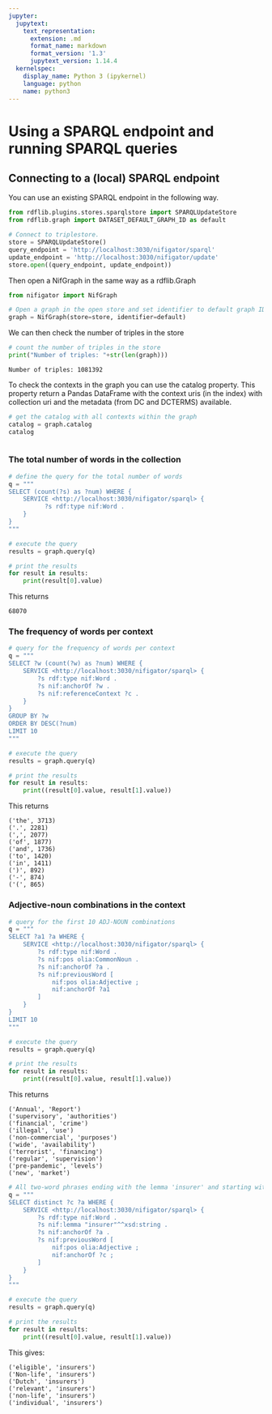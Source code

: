 ```yaml
---
jupyter:
  jupytext:
    text_representation:
      extension: .md
      format_name: markdown
      format_version: '1.3'
      jupytext_version: 1.14.4
  kernelspec:
    display_name: Python 3 (ipykernel)
    language: python
    name: python3
---
```



# Using a SPARQL endpoint and running SPARQL queries


## Connecting to a (local) SPARQL endpoint


You can use an existing SPARQL endpoint in the following way.

```python
from rdflib.plugins.stores.sparqlstore import SPARQLUpdateStore
from rdflib.graph import DATASET_DEFAULT_GRAPH_ID as default

# Connect to triplestore.
store = SPARQLUpdateStore()
query_endpoint = 'http://localhost:3030/nifigator/sparql'
update_endpoint = 'http://localhost:3030/nifigator/update'
store.open((query_endpoint, update_endpoint))
```

Then open a NifGraph in the same way as a rdflib.Graph

```python
from nifigator import NifGraph

# Open a graph in the open store and set identifier to default graph ID.
graph = NifGraph(store=store, identifier=default)
```

We can then check the number of triples in the store

```python
# count the number of triples in the store
print("Number of triples: "+str(len(graph)))
```

```console
Number of triples: 1081392
``` 


To check the contexts in the graph you can use the catalog property. This property return a Pandas DataFrame with the context uris (in the index) with collection uri and the metadata (from DC and DCTERMS) available.

```python
# get the catalog with all contexts within the graph
catalog = graph.catalog
catalog
```

```console

```


### The total number of words in the collection


```python
# define the query for the total number of words
q = """
SELECT (count(?s) as ?num) WHERE {
    SERVICE <http://localhost:3030/nifigator/sparql> {
          ?s rdf:type nif:Word . 
    }
}
"""

# execute the query
results = graph.query(q)

# print the results
for result in results:
    print(result[0].value)
```

This returns

```console
68070
```


### The frequency of words per context

```python
# query for the frequency of words per context
q = """
SELECT ?w (count(?w) as ?num) WHERE {
    SERVICE <http://localhost:3030/nifigator/sparql> {
        ?s rdf:type nif:Word . 
        ?s nif:anchorOf ?w .
        ?s nif:referenceContext ?c .
    }
}
GROUP BY ?w
ORDER BY DESC(?num)
LIMIT 10
"""

# execute the query
results = graph.query(q)

# print the results
for result in results:
    print((result[0].value, result[1].value))
```

This returns

```console
('the', 3713)
('.', 2281)
(',', 2077)
('of', 1877)
('and', 1736)
('to', 1420)
('in', 1411)
(')', 892)
('-', 874)
('(', 865)
```


### Adjective-noun combinations in the context

```python
# query for the first 10 ADJ-NOUN combinations
q = """
SELECT ?a1 ?a WHERE {
    SERVICE <http://localhost:3030/nifigator/sparql> {
        ?s rdf:type nif:Word . 
        ?s nif:pos olia:CommonNoun .
        ?s nif:anchorOf ?a .
        ?s nif:previousWord [ 
            nif:pos olia:Adjective ;
            nif:anchorOf ?a1
        ]
    }
}
LIMIT 10
"""

# execute the query
results = graph.query(q)

# print the results
for result in results:
    print((result[0].value, result[1].value))
```

This returns

```console
('Annual', 'Report')
('supervisory', 'authorities')
('financial', 'crime')
('illegal', 'use')
('non-commercial', 'purposes')
('wide', 'availability')
('terrorist', 'financing')
('regular', 'supervision')
('pre-pandemic', 'levels')
('new', 'market')
```

```python
# All two-word phrases ending with the lemma 'insurer' and starting with an adjective
q = """
SELECT distinct ?c ?a WHERE {
    SERVICE <http://localhost:3030/nifigator/sparql> {
        ?s rdf:type nif:Word . 
        ?s nif:lemma "insurer"^^xsd:string .
        ?s nif:anchorOf ?a .
        ?s nif:previousWord [ 
            nif:pos olia:Adjective ;
            nif:anchorOf ?c ;
        ]
    }
}
"""

# execute the query
results = graph.query(q)

# print the results
for result in results:
    print((result[0].value, result[1].value))
```

This gives:

```console
('eligible', 'insurers')
('Non-life', 'insurers')
('Dutch', 'insurers')
('relevant', 'insurers')
('non-life', 'insurers')
('individual', 'insurers')
```

```python

```
